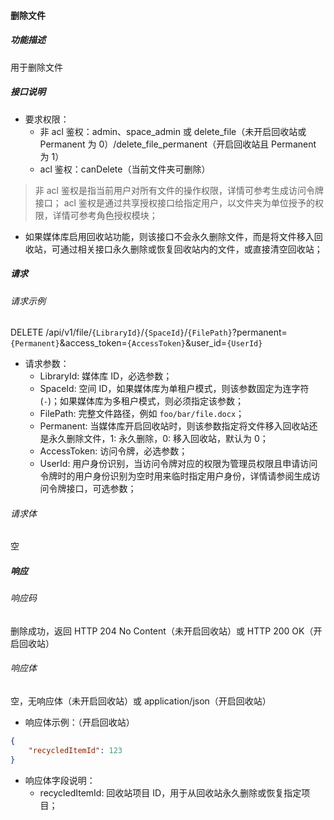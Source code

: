 #### 删除文件

##### 功能描述

用于删除文件

##### 接口说明

- 要求权限：
    - 非 acl 鉴权：admin、space_admin 或 delete_file（未开启回收站或 Permanent 为 0）/delete_file_permanent（开启回收站且 Permanent 为 1）
    - acl 鉴权：canDelete（当前文件夹可删除）

> 非 acl 鉴权是指当前用户对所有文件的操作权限，详情可参考生成访问令牌接口；
> acl 鉴权是通过共享授权接口给指定用户，以文件夹为单位授予的权限，详情可参考角色授权模块；


- 如果媒体库启用回收站功能，则该接口不会永久删除文件，而是将文件移入回收站，可通过相关接口永久删除或恢复回收站内的文件，或直接清空回收站；

##### 请求

###### 请求示例  

DELETE /api/v1/file/`{LibraryId}`/`{SpaceId}`/`{FilePath}`?permanent=`{Permanent}`&access_token=`{AccessToken}`&user_id=`{UserId}`

- 请求参数：
    - LibraryId: 媒体库 ID，必选参数；
    - SpaceId: 空间 ID，如果媒体库为单租户模式，则该参数固定为连字符(`-`)；如果媒体库为多租户模式，则必须指定该参数；
    - FilePath: 完整文件路径，例如 `foo/bar/file.docx`；
    - Permanent: 当媒体库开启回收站时，则该参数指定将文件移入回收站还是永久删除文件，1: 永久删除，0: 移入回收站，默认为 0；
    - AccessToken: 访问令牌，必选参数；
    - UserId: 用户身份识别，当访问令牌对应的权限为管理员权限且申请访问令牌时的用户身份识别为空时用来临时指定用户身份，详情请参阅生成访问令牌接口，可选参数；

###### 请求体

空

##### 响应

###### 响应码

删除成功，返回 HTTP 204 No Content（未开启回收站）或 HTTP 200 OK（开启回收站）

###### 响应体

空，无响应体（未开启回收站）或 application/json（开启回收站）

- 响应体示例：（开启回收站）

```json
{
    "recycledItemId": 123
}
```

- 响应体字段说明：
    - recycledItemId: 回收站项目 ID，用于从回收站永久删除或恢复指定项目；

